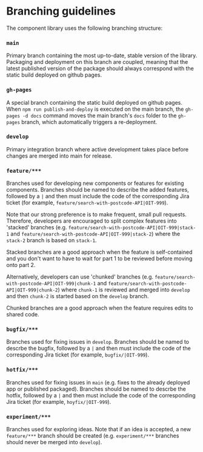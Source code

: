 # Branching guidelines

The component library uses the following branching structure:

### `main`

Primary branch containing the most up-to-date, stable version of the library. Packaging and deployment on this branch are coupled, meaning that the latest published version of the package should always correspond with the static build deployed on github pages.

### `gh-pages`

A special branch containing the static build deployed on github pages. When `npm run publish-and-deploy` is executed on the main branch, the `gh-pages -d docs` command moves the main branch's `docs` folder to the `gh-pages` branch, which automatically triggers a re-deployment.

### `develop`

Primary integration branch where active development takes place before changes are merged into main for release.

### `feature/***`

Branches used for developing new components or features for existing components. Branches should be named to describe the added features, followed by a `|` and then must include the code of the corresponding Jira ticket (for example, `feature/search-with-postcode-API|OIT-999`).

Note that our strong preference is to make frequent, small pull requests. Therefore, developers are encouraged to split complex features into 'stacked' branches (e.g. `feature/search-with-postcode-API|OIT-999|stack-1` and `feature/search-with-postcode-API|OIT-999|stack-2`) where the `stack-2` branch is based on `stack-1`.

Stacked branches are a good approach when the feature is self-contained and you don't want to have to wait for part 1 to be reviewed before moving onto part 2.

Alternatively, developers can use 'chunked' branches (e.g. `feature/search-with-postcode-API|OIT-999|chunk-1` and `feature/search-with-postcode-API|OIT-999|chunk-2`) where `chunk-1` is reviewed and merged into `develop` and then `chunk-2` is started based on the `develop` branch.

Chunked branches are a good approach when the feature requires edits to shared code.

### `bugfix/***`

Branches used for fixing issues in `develop`. Branches should be named to descrbe the bugfix, followed by a `|` and then must include the code of the corresponding Jira ticket (for example, `bugfix/|OIT-999`).

### `hotfix/***`

Branches used for fixing issues in `main` (e.g. fixes to the already deployed app or published packaged). Branches should be named to descrbe the hotfix, followed by a `|` and then must include the code of the corresponding Jira ticket (for example, `hoyfix/|OIT-999`).

### `experiment/***`

Branches used for exploring ideas. Note that if an idea is accepted, a new `feature/***` branch should be created (e.g. `experiment/***` branches should never be merged into `develop`).
